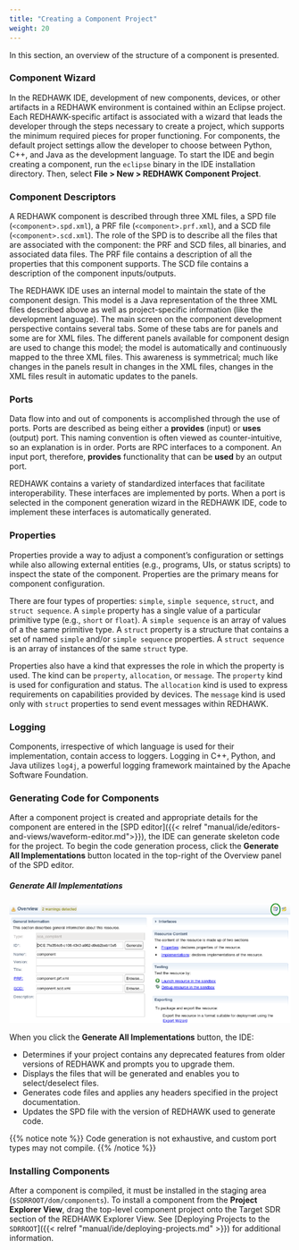 ```yaml
---
title: "Creating a Component Project"
weight: 20
---
```


In this section, an overview of the structure of a component is presented.

### Component Wizard

In the REDHAWK IDE, development of new components, devices, or other artifacts in a REDHAWK environment is contained within an Eclipse project. Each REDHAWK-specific artifact is associated with a wizard that leads the developer through the steps necessary to create a project, which supports the minimum required pieces for proper functioning. For components, the default project settings allow the developer to choose between Python, C++, and Java as the development language. To start the IDE and begin creating a component, run the `eclipse` binary in the IDE installation directory. Then, select **File > New > REDHAWK Component Project**.

### Component Descriptors

A REDHAWK component is described through three XML files, a SPD file (`<component>.spd.xml`), a PRF file (`<component>.prf.xml`), and a SCD file (`<component>.scd.xml`). The role of the SPD is to describe all the files that are associated with the component: the PRF and SCD files, all binaries, and associated data files. The PRF file contains a description of all the properties that this component supports. The SCD file contains a description of the component inputs/outputs.

The REDHAWK IDE uses an internal model to maintain the state of the component design. This model is a Java representation of the three XML files described above as well as project-specific information (like the development language). The main screen on the component development perspective contains several tabs. Some of these tabs are for panels and some are for XML files. The different panels available for component design are used to change this model; the model is automatically and continuously mapped to the three XML files. This awareness is symmetrical; much like changes in the panels result in changes in the XML files, changes in the XML files result in automatic updates to the panels.

### Ports

Data flow into and out of components is accomplished through the use of ports. Ports are described as being either a **provides** (input) or **uses** (output) port. This naming convention is often viewed as counter-intuitive, so an explanation is in order. Ports are RPC interfaces to a component. An input port, therefore, **provides** functionality that can be **used** by an output port.

REDHAWK contains a variety of standardized interfaces that facilitate interoperability. These interfaces are implemented by ports. When a port is selected in the component generation wizard in the REDHAWK IDE, code to implement these interfaces is automatically generated.

### Properties

Properties provide a way to adjust a component’s configuration or settings while also allowing external entities (e.g., programs, UIs, or status scripts) to inspect the state of the component. Properties are the primary means for component configuration.

There are four types of properties: `simple`, `simple sequence`, `struct`, and `struct sequence`. A `simple` property has a single value of a particular primitive type (e.g., `short` or `float`). A `simple sequence` is an array of values of a the same primitive type. A `struct` property is a structure that contains a set of named `simple` and/or `simple sequence` properties. A `struct sequence` is an array of instances of the same `struct` type.

Properties also have a kind that expresses the role in which the property is used. The kind can be `property`, `allocation`, or `message`. The `property` kind is used for configuration and status. The `allocation` kind is used to express requirements on capabilities provided by devices. The `message` kind is used only with `struct` properties to send event messages within REDHAWK.

### Logging

Components, irrespective of which language is used for their implementation, contain access to loggers. Logging in C++, Python, and Java utilizes `log4j`, a powerful logging framework maintained by the Apache Software Foundation.

### Generating Code for Components

After a component project is created and appropriate details for the component are entered in the [SPD editor]({{< relref "manual/ide/editors-and-views/waveform-editor.md">}}), the IDE can generate skeleton code for the project. To begin the code generation process, click the **Generate All Implementations** button located in the top-right of the Overview panel of the SPD editor.

##### Generate All Implementations
![Generate All Implementations Button](../images/Generate_Code_Highlighted.png)

When you click the **Generate All Implementations** button, the IDE:

  - Determines if your project contains any deprecated features from older versions of REDHAWK and prompts you to upgrade them.
  - Displays the files that will be generated and enables you to select/deselect files.
  - Generates code files and applies any headers specified in the project documentation.
  - Updates the SPD file with the version of REDHAWK used to generate code.

{{% notice note  %}}
Code generation is not exhaustive, and custom port types may not compile.
{{% /notice %}}

### Installing Components

After a component is compiled, it must be installed in the staging area (`$SDRROOT/dom/components`). To install a component from the **Project Explorer View**, drag the top-level component project onto the Target SDR section of the REDHAWK Explorer View. See [Deploying Projects to the `SDRROOT`]({{< relref "manual/ide/deploying-projects.md" >}}) for additional information.
